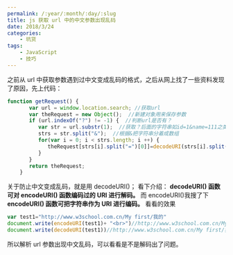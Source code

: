 ```yaml
---
permalink: /:year/:month/:day/:slug
title: js 获取 url 中的中文参数出现乱码
date: 2018/3/24
categories:
    - 坑货
tags:
    - JavaScript
    - 技巧
---
```


之前从 url 中获取参数遇到过中文变成乱码的格式，之后从网上找了一些资料发现了原因，先上代码：

```js
function getRequest() {
       var url = window.location.search; //获取url
       var theRequest = new Object();  //新建对象用来保存参数
       if (url.indexOf("?") != -1) {  //判断url是否有？
          var str = url.substr(1);  //获取？后面的字符串如id=1&name=111之类的
          strs = str.split("&");  //根据&把字符串分着成数组
          for(var i = 0; i < strs.length; i ++) {
             theRequest[strs[i].split("=")[0]]=decodeURI(strs[i].split("=")[1]); //再把如id=1形式的变成id:1
          }
       }
       return theRequest;
    }
```

关于防止中文变成乱码，就是用 decodeURI()；
看下介绍：
**decodeURI() 函数可对 encodeURI() 函数编码过的 URI 进行解码。**
而 encodeURI()我搜了下**encodeURI() 函数可把字符串作为 URI 进行编码。**
看看的效果

```js
var test1="http://www.w3school.com.cn/My first/我的"
document.write(encodeURI(test1)+ "<br>")//http://www.w3school.com.cn/My%20first/%E6%88%91%E7%9A%84
document.write(decodeURI(test1))//http://www.w3school.com.cn/My first/我的
```

所以解析 url 参数出现中文乱码，可以看看是不是解码出了问题。
